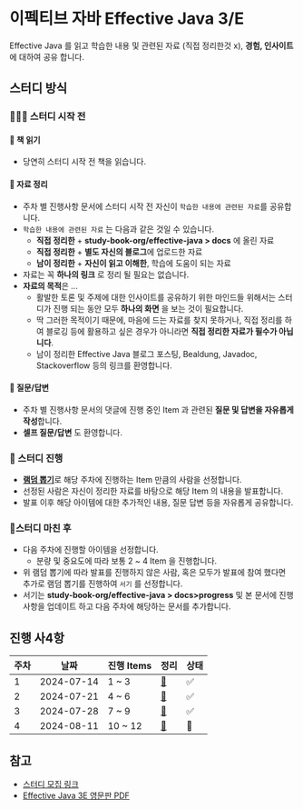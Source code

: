 # 이펙티브 자바 Effective Java 3/E

Effective Java 를 읽고 학습한 내용 및 관련된 자료 (직접 정리한것 x), **경험, 인사이트**에 대하여 공유 합니다.

## 스터디 방식

### 👩🏻‍💻 스터디 시작 전

#### 📖 책 읽기

- 당연히 스터디 시작 전 책을 읽습니다.

#### 🔗 자료 정리

- 주차 별 진행사항 문서에 스터디 시작 전 자신이 `학습한 내용에 관련된 자료`를 공유합니다.
- `학습한 내용에 관련된 자료` 는 다음과 같은 것일 수 있습니다.
	- **직접 정리한** +  **study-book-org/effective-java > docs** 에 올린 자료
	- **직접 정리한** + **별도 자신의 블로그**에 업로드한 자료
	- **남이 정리한** + **자신이 읽고 이해한**, 학습에 도움이 되는 자료
- 자료는 꼭 **하나의 링크** 로 정리 될 필요는 없습니다.
- **자료의 목적**은 ...
	- 활발한 토론 및 주제에 대한 인사이트를 공유하기 위한 마인드들 위해서는 스터디가 진행 되는 동안 모두 **하나의 화면** 을 보는 것이 필요합니다.
	- 딱 그러한 목적이기 때문에, 마음에 드는 자료를 찾지 못하거나, 직접 정리를 하여 블로깅 등에 활용하고 싶은 경우가 아니라면 **직접 정리한 자료가 필수가 아닙니다**.
	- 남이 정리한 Effective Java 블로그 포스팅, Bealdung, Javadoc, Stackoverflow 등의 링크를 환영합니다.

#### 🤔 질문/답변

- 주차 별 진행사항 문서의 댓글에 진행 중인 Item 과 관련된 **질문 및 답변을 자유롭게 작성**합니다.
- **셀프 질문/답변** 도 환영합니다.

### 📢 스터디 진행

- [**램덤 뽑기**](https://lazygyu.github.io/roulette/)로 해당 주차에 진행하는 Item 만큼의 사람을 선정합니다.
- 선정된 사람은 자신이 정리한 자료를 바탕으로 해당 Item 의 내용을 발표합니다.
- 발표 이후 해당 아이템에 대한 추가적인 내용, 질문 답변 등을 자유롭게 공유합니다.

### 📝스터디 마친 후

- 다음 주차에 진행할 아이템을 선정합니다.
	- 분량 및 중요도에 따라 보통 2 ~ 4 Item 을 진행합니다.
- 위 램덤 뽑기에 따라 발표를 진행하지 않은 사람, 혹은 모두가 발표에 참여 했다면 추가로 램덤 뽑기를 진행하여 `서기` 를 선정합니다.
- 서기는 **study-book-org/effective-java > docs>progress** 및 본 문서에 진행사항을 업데이트  하고 다음 주차에 해당하는 문서를 추가합니다.

## 진행 사4항

| 주차  | 날짜         | 진행 Items | 정리                      | 상태  |
| --- | ---------- | -------- | ----------------------- | --- |
| 1   | 2024-07-14 | 1 ~ 3    | [📄](progress/week1.md) | ✅   |
| 2   | 2024-07-21 | 4 ~ 6    | [📄](progress/week2.md) | ✅   |
| 3   | 2024-07-28 | 7 ~ 9    | [📄](progress/week3.md) | ✅   |
| 4   | 2024-08-11 | 10 ~ 12  | [📄](progress/week4.md) | 🔄  |

## 참고

- [스터디 모집 링크](https://www.inflearn.com/studies/1305486/이펙티브-자바-스터디-모집-item-1-item-38)
- [Effective Java 3E 영문판 PDF](https://kea.nu/files/textbooks/new/Effective%20Java%20%282017%2C%20Addison-Wesley%29.pdf)
